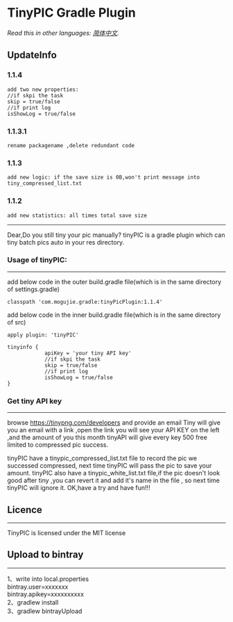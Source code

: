 #  TinyPIC Gradle Plugin #


*Read this in other languages: [简体中文](README.zh-cn.md).*

## UpdateInfo
### 1.1.4
    add two new properties:
    //if skpi the task
    skip = true/false 
    //if print log 
    isShowLog = true/false
### 1.1.3.1
    rename packagename ,delete redundant code
### 1.1.3
    add new logic: if the save size is 0B,won't print message into tiny_compressed_list.txt
### 1.1.2
    add new statistics: all times total save size

***

Dear,Do you still tiny your pic manually?
tinyPIC is a gradle plugin which can tiny batch pics auto in your res directory. 
### Usage of tinyPIC:
***

add below code in the outer build.gradle file(which is in the same directory of settings.gradle)

    classpath 'com.mogujie.gradle:tinyPicPlugin:1.1.4'
    
add below code in the inner build.gradle file(which is in the same directory of src)

 	apply plugin: 'tinyPIC'

 	tinyinfo {
                apiKey = 'your tiny API key'
                //if skpi the task
                skip = true/false 
                //if print log 
                isShowLog = true/false
    }
 	
### Get tiny API key
***

browse 	https://tinypng.com/developers  and provide an email
Tiny will give you an email with a link ,open the link you will see your API KEY on the left ,and the amount of you this month
tinyAPI will give every key 500 free limited to compressed pic success.

tinyPIC have a tinypic_compressed_list.txt file to record the pic we successed compressed,
next time tinyPIC will pass the pic to save your amount.
tinyPIC also have a tinypic_white_list.txt file,if the pic doesn't look good after tiny ,you can revert it and add it's name in the file ,
so next time tinyPIC will ignore it.
OK,have a try and have fun!!!



## Licence
***
TinyPIC is licensed under the MIT license



## Upload to bintray
***
1、write into local.properties  
bintray.user=xxxxxxx  
bintray.apikey=xxxxxxxxxx  
2、gradlew install  
3、gradlew bintrayUpload

